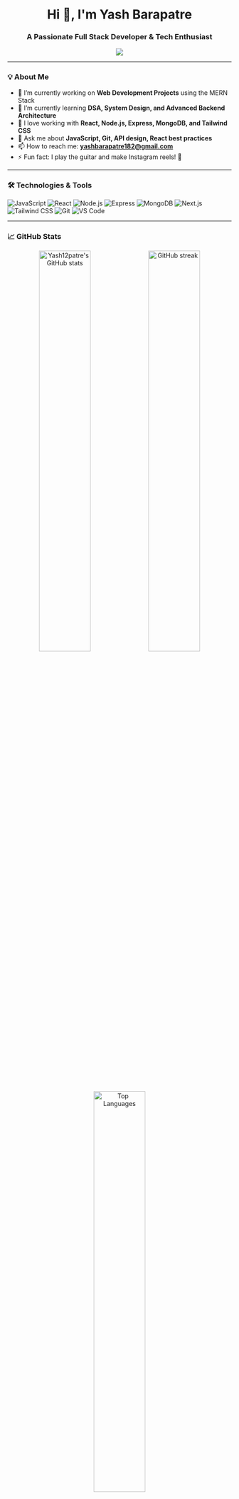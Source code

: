 <h1 align="center">Hi 👋, I'm Yash Barapatre</h1>
<h3 align="center">A Passionate Full Stack Developer & Tech Enthusiast</h3>

<p align="center">
  <img src="https://readme-typing-svg.demolab.com/?lines=Full+Stack+Web+Developer;MERN+Stack+Lover;Open+Source+Contributor;Always+Learning..." />
</p>

---

### 💡 About Me
- 🔭 I’m currently working on **Web Development Projects** using the MERN Stack  
- 🌱 I’m currently learning **DSA, System Design, and Advanced Backend Architecture**  
- 🧠 I love working with **React, Node.js, Express, MongoDB, and Tailwind CSS**  
- 💬 Ask me about **JavaScript, Git, API design, React best practices**  
- 📫 How to reach me: **[yashbarapatre182@gmail.com](mailto:your.email@example.com)**  
- ⚡ Fun fact: I play the guitar and make Instagram reels! 🎸  

---

### 🛠️ Technologies & Tools

![JavaScript](https://img.shields.io/badge/-JavaScript-F7DF1E?logo=javascript&logoColor=000)
![React](https://img.shields.io/badge/-React-61DAFB?logo=react&logoColor=000)
![Node.js](https://img.shields.io/badge/-Node.js-339933?logo=node.js&logoColor=fff)
![Express](https://img.shields.io/badge/-Express.js-000000?logo=express&logoColor=fff)
![MongoDB](https://img.shields.io/badge/-MongoDB-47A248?logo=mongodb&logoColor=fff)
![Next.js](https://img.shields.io/badge/-Next.js-000?logo=next.js)
![Tailwind CSS](https://img.shields.io/badge/-Tailwind%20CSS-38B2AC?logo=tailwind-css&logoColor=fff)
![Git](https://img.shields.io/badge/-Git-F05032?logo=git&logoColor=fff)
![VS Code](https://img.shields.io/badge/-VS%20Code-007ACC?logo=visual-studio-code&logoColor=fff)

---

### 📈 GitHub Stats

<p align="center"> <img src="https://github-readme-stats.vercel.app/api?username=Yash12patre&show_icons=true&theme=radical" alt="Yash12patre's GitHub stats" width="48%"/> <img src="https://github-readme-streak-stats.herokuapp.com/?user=Yash12patre&theme=radical" alt="GitHub streak" width="48%"/> </p> <p align="center"> <img src="https://github-readme-stats.vercel.app/api/top-langs/?username=Yash12patre&layout=compact&theme=radical" alt="Top Languages" width="48%"/> </p>

---

### 📌 Featured Projects

- 🔥 [CreateTrip AI](https://github.com/yourusername/CreateTrip-AI): React + Node.js app that helps plan trips using Gemini AI  
- 📰 [NewsU](https://news-u-yash12patres-projects.vercel.app/): News site with infinite scroll & real-time updates  
- 🎥 [AniRank](https://yash-anime.vercel.app/): Anime ranking app using REST APIs & Tailwind  
- 🍽 [Restaurant Reservation Backend](https://bebasnue.netlify.app/): Node.js API with JWT Auth, CRUD, MongoDB

---

### 🔗 Let's Connect

[![LinkedIn](https://img.shields.io/badge/-LinkedIn-0077B5?logo=linkedin&logoColor=white)]([https://linkedin.com/in/your-profile](https://www.linkedin.com/in/yash12patre/))

[![Portfolio](https://img.shields.io/badge/-Portfolio-000?logo=vercel&logoColor=white)]([https://yourportfolio.com](https://yash12patreportfolio.netlify.app/))

---

⭐ *Thanks for visiting my profile! Feel free to star some repos and connect with me!* 🚀

